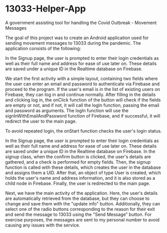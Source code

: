 # 13033-Helper-App
A government assisting tool for handling the Covid Outbreak - Movement Messages

The goal of this project was to create an Android application used for sending movement messages to 13033 during the pandemic. The application consists of the following:

In the Signup page, the user is prompted to enter their login credentials as well as their full name and address for ease of use later on. These details are saved under a unique ID in the Realtime database on Firebase.

We start the first activity with a simple layout, containing two fields where the user can enter an email and password to authenticate via Firebase and proceed to the program. If the user's email is in the list of existing users on Firebase, they can log in and continue normally. After filling in the details and clicking log in, the onClick function of the button will check if the fields are empty or not, and if not, it will call the logIn function, passing the email and password as arguments. The logIn function will use the signInWithEmailAndPassword function of Firebase, and if successful, it will redirect the user to the main page.

To avoid repeated login, the onStart function checks the user's login status.

In the Signup page, the user is prompted to enter their login credentials as well as their full name and address for ease of use later on. These details are saved under a unique ID in the Realtime database on Firebase. In the signup class, when the confirm button is clicked, the user's details are gathered, and a check is performed for empty fields. Then, the signup function is called with these details, which creates the user in the database and assigns them a UID. After that, an object of type User is created, which holds the user's name and address information, and it is also stored as a child node in Firebase. Finally, the user is redirected to the main page.

Next, we have the main activity of the application. Here, the user's details are automatically retrieved from the database, but they can choose to change and save them with the "update info" button. Additionally, they can select one of the radio buttons corresponding to the reason for their exit and send the message to 13033 using the "Send Message" button. For exercise purposes, the messages are sent to my personal number to avoid causing any issues with the service.

